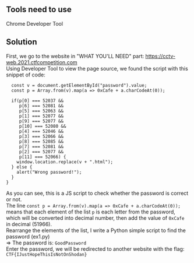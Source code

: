 ## Tools need to use
Chrome Developer Tool
## Solution
First, we go to the website in "WHAT YOU'LL NEED" part: https://cctv-web.2021.ctfcompetition.com  
Using Developer Tool to view the page source, we found the script with this snippet of code:
```const checkPassword = () => {
  const v = document.getElementById("password").value;
  const p = Array.from(v).map(a => 0xCafe + a.charCodeAt(0));

  if(p[0] === 52037 &&
     p[6] === 52081 &&
     p[5] === 52063 &&
     p[1] === 52077 &&
     p[9] === 52077 &&
     p[10] === 52080 &&
     p[4] === 52046 &&
     p[3] === 52066 &&
     p[8] === 52085 &&
     p[7] === 52081 &&
     p[2] === 52077 &&
     p[11] === 52066) {
    window.location.replace(v + ".html");
  } else {
    alert("Wrong password!");
  }
}
```
As you can see, this is a JS script to check whether the password is correct or not.  
The line `const p = Array.from(v).map(a => 0xCafe + a.charCodeAt(0));` means that each element of the list `p` is each letter from the password, which will be converted into decimal number, then add the value of `0xCafe` in decimal (51966).  
Rearrange the elements of the list, I write a Python simple script to find the password (ex1.py)  
=> The password is: `GoodPassword`  
Enter the password, we will be redirected to another website with the flag: `CTF{IJustHopeThisIsNotOnShodan}`


